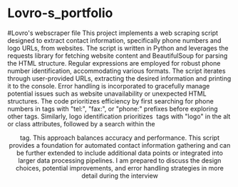 # Lovro-s_portfolio  
#Lovro's webscraper file 
This project implements a web scraping script designed to extract contact information, specifically phone numbers and logo URLs, from websites.  The script is written in Python and leverages the requests library for fetching website content and BeautifulSoup for parsing the HTML structure.  Regular expressions are employed for robust phone number identification, accommodating various formats.  The script iterates through user-provided URLs, extracting the desired information and printing it to the console.  Error handling is incorporated to gracefully manage potential issues such as website unavailability or unexpected HTML structures.  The code prioritizes efficiency by first searching for phone numbers in <a> tags with "tel:", "fax:", or "phone:" prefixes before exploring other tags.  Similarly, logo identification prioritizes <img> tags with "logo" in the alt or class attributes, followed by a search within the <header> tag. This approach balances accuracy and performance. This script provides a foundation for automated contact information gathering and can be further extended to include additional data points or integrated into larger data processing pipelines.  I am prepared to discuss the design choices, potential improvements, and error handling strategies in more detail during the interview
